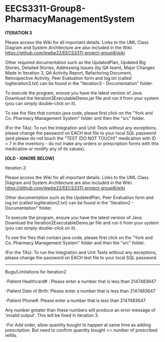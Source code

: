 # EECS3311-Group8-PharmacyManagementSystem
**ITERATION 3**

Please access the Wiki for all important details. Links to the UML Class Diagram and System Architecture are also included in the Wiki: https://github.com/jewbe22/EECS3311-project-group8/wiki

Other required documentation such as the UpdatedPlan, Updated Big Stories, Detailed Stories, Addressing Issues (by QA team), Major Changes Made In Iteration 3, QA Activity Report, Refactoring Document, Retrospective Activity, Peer Evaluation form and log.txt (called logIteration3.txt) can be found in the "Iteration3 - Documentation" folder.

To execute the program, ensure you have the latest version of Java. Download the Iteration3ExecutableDemo.jar file and run it from your system (you can simply double-click on it).

To see the files that contain java code, please first click on the "York and Co. Pharmacy Management System" folder and then the "src" folder.

(For the TAs): To run the Integration and Unit Tests without any exceptions, please change the password on EACH test file to your local SQL password (and please do not touch the "TEST (DO NOT TOUCH)" medication with ID = 7 in the inventory - do not make any orders or prescription forms with this medication or modify any of its values).

**[OLD - IGNORE BELOW]**

Iteration 2:

Please access the Wiki for all important details. Links to the UML Class Diagram and System Architecture are also included in the Wiki: https://github.com/jewbe22/EECS3311-project-group8/wiki

Other documentation such as the UpdatedPlan, Peer Evaluation form and log.txt (called logIteration2.txt) can be found in the "Iteration2 - Documentation" folder.

To execute the program, ensure you have the latest version of Java. Download the Iteration2ExecutableDemo.jar file and run it from your system (you can simply double-click on it).

To see the files that contain java code, please first click on the "York and Co. Pharmacy Management System" folder and then the "src" folder.

(For the TAs): To run the Integration and Unit Tests without any exceptions, please change the password on EACH test file to your local SQL password.

-------------------------------------------------------------------------------------------
Bugs/Limitations for Iteration2

-Patient Healthcard# : Please enter a number that is less than 2147483647

-Patient Date of Birth: Please enter a number that is less than 2147483647

-Patient Phone#: Please enter a number that is less than 2147483647

Any number greater than these numbers will produce an error message of 'invalid output'. This will be fixed in iteration 3.

-For Add order, allow quantity bought to happen at same time as adding prescription. But need to confirm quantity bought <= number of prescribed refills.
